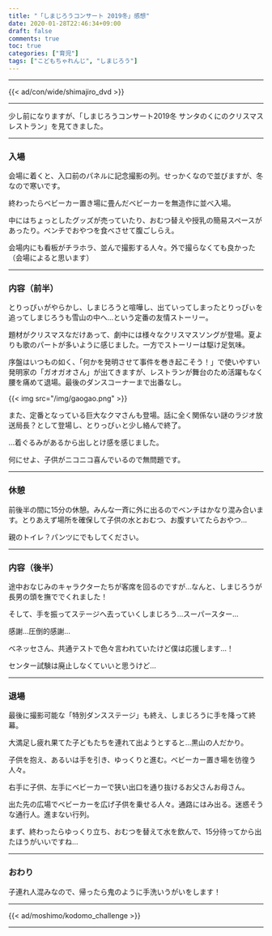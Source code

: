 ```yaml
---
title: "「しまじろうコンサート 2019冬」感想"
date: 2020-01-28T22:46:34+09:00
draft: false
comments: true
toc: true
categories: ["育児"]
tags: ["こどもちゃれんじ", "しまじろう"]
---
```


<!--more-->

---

{{< ad/con/wide/shimajiro_dvd >}}

---

少し前になりますが、「しまじろうコンサート2019冬 サンタのくにのクリスマスレストラン」を見てきました。

---

### 入場

会場に着くと、入口前のパネルに記念撮影の列。せっかくなので並びますが、冬なので寒いです。

終わったらベビーカー置き場に畳んだベビーカーを無造作に並べ入場。

中にはちょっとしたグッズが売っていたり、おむつ替えや授乳の簡易スペースがあったり。ベンチでおやつを食べさせて腹ごしらえ。

会場内にも看板がチラホラ、並んで撮影する人々。外で撮らなくても良かった（会場によると思います）

---

### 内容（前半）

とりっぴぃがやらかし、しまじろうと喧嘩し、出ていってしまったとりっぴぃを追ってしまじろうも雪山の中へ…という定番の友情ストーリー。

題材がクリスマスなだけあって、劇中には様々なクリスマスソングが登場。夏よりも歌のパートが多いように感じました。一方でストーリーは駆け足気味。

序盤はいつもの如く、「何かを発明させて事件を巻き起こそう！」で使いやすい発明家の「ガオガオさん」が出てきますが、レストランが舞台のため活躍もなく腰を痛めて退場。最後のダンスコーナーまで出番なし。

{{< img src="/img/gaogao.png" >}}

また、定番となっている巨大なクマさんも登場。話に全く関係ない謎のラジオ放送局長？として登場し、とりっぴぃと少し絡んで終了。

…着ぐるみがあるから出しとけ感を感じました。

何にせよ、子供がニコニコ喜んでいるので無問題です。

---

### 休憩

前後半の間に15分の休憩。みんな一斉に外に出るのでベンチはかなり混み合います。とりあえず場所を確保して子供の水とおむつ、お腹すいてたらおやつ…

親のトイレ？パンツにでもしてください。

---

### 内容（後半）

途中おなじみのキャラクターたちが客席を回るのですが…なんと、しまじろうが長男の頭を撫ででくれました！

そして、手を振ってステージへ去っていくしまじろう…スーパースター…

感謝…圧倒的感謝…

ベネッセさん、共通テストで色々言われていたけど僕は応援します…！

センター試験は廃止しなくていいと思うけど…

---

### 退場

最後に撮影可能な「特別ダンスステージ」も終え、しまじろうに手を降って終幕。

大満足し疲れ果てた子どもたちを連れて出ようとすると…黒山の人だかり。

子供を抱え、あるいは手を引き、ゆっくりと進む。ベビーカー置き場を彷徨う人々。

右手に子供、左手にベビーカーで狭い出口を通り抜けるお父さんお母さん。

出た先の広場でベビーカーを広げ子供を乗せる人々。通路にはみ出る。迷惑そうな通行人。進まない行列。

まず、終わったらゆっくり立ち、おむつを替えて水を飲んで、15分待ってから出たほうがいいですね…

---

### おわり

子連れ人混みなので、帰ったら鬼のように手洗いうがいをします！

---

{{< ad/moshimo/kodomo_challenge >}}

---
